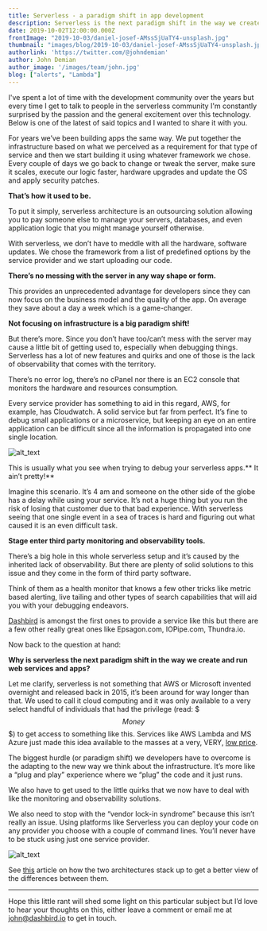 ```yaml
---
title: Serverless - a paradigm shift in app development
description: Serverless is the next paradigm shift in the way we create and run web services and apps
date: 2019-10-02T12:00:00.000Z
frontImage: "2019-10-03/daniel-josef-AMssSjUaTY4-unsplash.jpg"
thumbnail: "images/blog/2019-10-03/daniel-josef-AMssSjUaTY4-unsplash.jpg"
authorlink: 'https://twitter.com/@johndemian'
author: John Demian
author_image: '/images/team/john.jpg'
blog: ["alerts", "Lambda"]
---
```

I've spent a lot of time with the development community over the years but every time I get to talk to people in the serverless community I'm constantly surprised by the passion and the general excitement over this technology. Below is one of the latest of said topics and I wanted to share it with you.

For years we’ve been building apps the same way. We put together the infrastructure based on what we perceived as a requirement for that type of service and then we start building it using whatever framework we chose. Every couple of days we go back to change or tweak the server, make sure it scales, execute our logic faster, hardware upgrades and update the OS and apply security patches.

**That’s how it used to be.**

To put it simply, serverless architecture is an outsourcing solution allowing you to pay someone else to manage your servers, databases, and even application logic that you might manage yourself otherwise. 

With serverless, we don’t have to meddle with all the hardware, software updates. We chose the framework from a list of predefined options by the service provider and we start uploading our code.

**There’s no messing with the server in any way shape or form.**

This provides an unprecedented advantage for developers since they can now focus on the business model and the quality of the app. On average they save about a day a week which is a game-changer.

**Not focusing on infrastructure is a big paradigm shift!**

But there’s more. Since you don’t have too/can’t mess with the server may cause a little bit of getting used to, especially when debugging things. Serverless has a lot of new features and quirks and one of those is the lack of observability that comes with the territory.

There’s no error log, there’s no cPanel nor there is an EC2 console that monitors the hardware and resources consumption.

Every service provider has something to aid in this regard, AWS, for example, has Cloudwatch. A solid service but far from perfect. It’s fine to debug small applications or a microservice, but keeping an eye on an entire application can be difficult since all the information is propagated into one single location.


![alt_text](/images/blog/2019-10-03/main-qimg-3d087ad7e1933ae96e20eb45fc10f211.png "image_tooltip")


This is usually what you see when trying to debug your serverless apps.** It ain’t pretty!**

Imagine this scenario. It’s 4 am and someone on the other side of the globe has a delay while using your service. It’s not a huge thing but you run the risk of losing that customer due to that bad experience. With serverless seeing that one single event in a sea of traces is hard and figuring out what caused it is an even difficult task.

**Stage enter third party monitoring and observability tools.**

There’s a big hole in this whole serverless setup and it’s caused by the inherited lack of observability. But there are plenty of solid solutions to this issue and they come in the form of third party software.

Think of them as a health monitor that knows a few other tricks like metric based alerting, live tailing and other types of search capabilities that will aid you with your debugging endeavors.

[Dashbird](https://dashbird.io/) is amongst the first ones to provide a service like this but there are a few other really great ones like Epsagon.com, IOPipe.com, Thundra.io.

Now back to the question at hand:

**Why is serverless the next paradigm shift in the way we create and run web services and apps?**

Let me clarify, serverless is not something that AWS or Microsoft invented overnight and released back in 2015, it’s been around for way longer than that. We used to call it cloud computing and it was only available to a very select handful of individuals that had the privilege (read: $$$Money$$$) to get access to something like this. Services like AWS Lambda and MS Azure just made this idea available to the masses at a very, VERY, <a href="https://dashbird.io/blog/saving-money-aws-lambda/">low price</a>.

The biggest hurdle (or paradigm shift) we developers have to overcome is the adapting to the new way we think about the infrastructure. It’s more like a “plug and play” experience where we “plug” the code and it just runs.

We also have to get used to the little quirks that we now have to deal with like the monitoring and observability solutions.

We also need to stop with the “vendor lock-in syndrome” because this isn’t really an issue. Using platforms like Serverless you can deploy your code on any provider you choose with a couple of  command lines. You’ll never have to be stuck using just one service provider.



![alt_text](/images/blog/2019-10-03/main-qimg-1008b0a0c7039b9f67b92fc866ce0ba1.jpeg "image_tooltip")


See [this](https://hackernoon.com/what-is-serverless-architecture-what-are-its-pros-and-cons-cc4b804022e9) article on how the two architectures stack up to get a better view of the differences between them.

---

Hope this little rant will shed some light on this particular subject but I’d love to hear your thoughts on this, either leave a comment or email me at [john@dashbird.io](mailto:john@dashbird.io) to get in touch.
